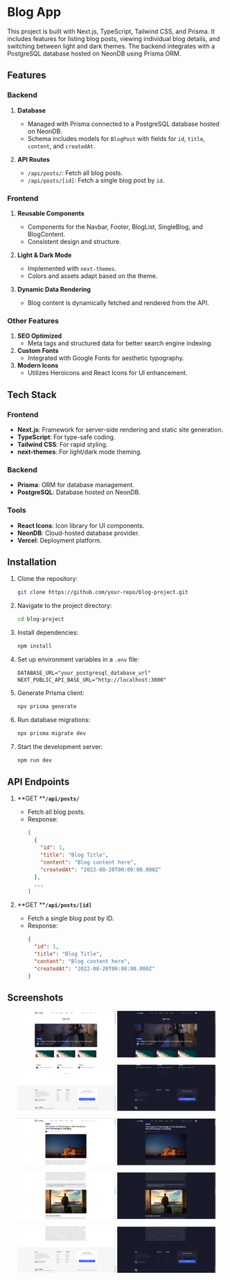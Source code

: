 # Blog App

This project is built with Next.js, TypeScript, Tailwind CSS, and Prisma. It includes features for listing blog posts, viewing individual blog details, and switching between light and dark themes. The backend integrates with a PostgreSQL database hosted on NeonDB using Prisma ORM.

## Features

### Backend

1. **Database**

   - Managed with Prisma connected to a PostgreSQL database hosted on NeonDB.
   - Schema includes models for `BlogPost` with fields for `id`, `title`, `content`, and `createdAt`.

2. **API Routes**

   - `/api/posts/`: Fetch all blog posts.
   - `/api/posts/[id]`: Fetch a single blog post by `id`.

### Frontend

1. **Reusable Components**

   - Components for the Navbar, Footer, BlogList, SingleBlog, and BlogContent.
   - Consistent design and structure.

2. **Light & Dark Mode**

   - Implemented with `next-themes`.
   - Colors and assets adapt based on the theme.

3. **Dynamic Data Rendering**

   - Blog content is dynamically fetched and rendered from the API.

### Other Features

1. **SEO Optimized**
   - Meta tags and structured data for better search engine indexing.
2. **Custom Fonts**
   - Integrated with Google Fonts for aesthetic typography.
3. **Modern Icons**
   - Utilizes Heroicons and React Icons for UI enhancement.

## Tech Stack

### Frontend

- **Next.js**: Framework for server-side rendering and static site generation.
- **TypeScript**: For type-safe coding.
- **Tailwind CSS**: For rapid styling.
- **next-themes**: For light/dark mode theming.

### Backend

- **Prisma**: ORM for database management.
- **PostgreSQL**: Database hosted on NeonDB.

### Tools

- **React Icons**: Icon library for UI components.
- **NeonDB**: Cloud-hosted database provider.
- **Vercel**: Deployment platform.

## Installation

1. Clone the repository:

   ```bash
   git clone https://github.com/your-repo/blog-project.git
   ```

2. Navigate to the project directory:

   ```bash
   cd blog-project
   ```

3. Install dependencies:

   ```bash
   npm install
   ```

4. Set up environment variables in a `.env` file:

   ```env
   DATABASE_URL="your_postgresql_database_url"
   NEXT_PUBLIC_API_BASE_URL="http://localhost:3000"
   ```

5. Generate Prisma client:

   ```bash
   npx prisma generate
   ```

6. Run database migrations:

   ```bash
   npx prisma migrate dev
   ```

7. Start the development server:

   ```bash
   npm run dev
   ```

## API Endpoints

1. \*\*GET \*\***`/api/posts/`**

   - Fetch all blog posts.
   - Response:
     ```json
     [
       {
         "id": 1,
         "title": "Blog Title",
         "content": "Blog content here",
         "createdAt": "2022-08-20T00:00:00.000Z"
       },
       ...
     ]
     ```

2. \*\*GET \*\***`/api/posts/[id]`**

   - Fetch a single blog post by ID.
   - Response:
     ```json
     {
       "id": 1,
       "title": "Blog Title",
       "content": "Blog content here",
       "createdAt": "2022-08-20T00:00:00.000Z"
     }
     ```

## Screenshots

<p align="center">
  <img src="./public/screenshots/image.png" alt="Homepage" width="45%" />
  <img src="./public/screenshots/image-1.png" alt="Blog List" width="45%" />
</p>

<p align="center">
  <img src="./public/screenshots/image-3.png" alt="Single Blog" width="45%" />
  <img src="./public/screenshots/image-2.png" alt="Dark Mode" width="45%" />
</p>
<p align="center">
  <img src="./public/screenshots/image-4.png" alt="Single Blog" width="45%" />
  <img src="./public/screenshots/image-5.png" alt="Dark Mode" width="45%" />
</p>
<p align="center">
  <img src="./public/screenshots/image-7.png" alt="Single Blog" width="45%" />
  <img src="./public/screenshots/image-6.png" alt="Dark Mode" width="45%" />
</p>
<p align="center">
  <img src="./public/screenshots/image-8.png" alt="Single Blog" width="45%" />
  <img src="./public/screenshots/image-9.png" alt="Dark Mode" width="45%" />
</p>
